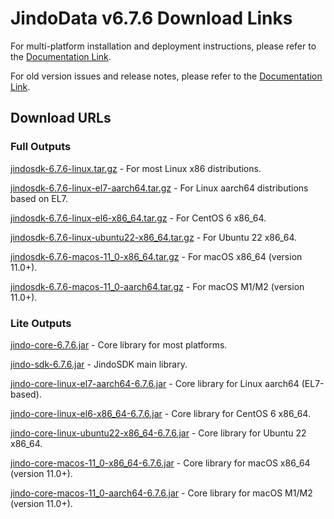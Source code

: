 # JindoData v6.7.6 Download Links

For multi-platform installation and deployment instructions, please refer to the [Documentation Link](jindosdk_deployment_multi_platform.md).

For old version issues and release notes, please refer to the [Documentation Link](../releases.md).

## Download URLs

### Full Outputs

[jindosdk-6.7.6-linux.tar.gz](https://jindodata-binary.oss-cn-shanghai.aliyuncs.com/release/6.7.6/jindosdk-6.7.6-linux.tar.gz) - For most Linux x86 distributions.

[jindosdk-6.7.6-linux-el7-aarch64.tar.gz](https://jindodata-binary.oss-cn-shanghai.aliyuncs.com/release/6.7.6/jindosdk-6.7.6-linux-el7-aarch64.tar.gz) - For Linux aarch64 distributions based on EL7.

[jindosdk-6.7.6-linux-el6-x86_64.tar.gz](https://jindodata-binary.oss-cn-shanghai.aliyuncs.com/release/6.7.6/jindosdk-6.7.6-linux-el6-x86_64.tar.gz) - For CentOS 6 x86_64.

[jindosdk-6.7.6-linux-ubuntu22-x86_64.tar.gz](https://jindodata-binary.oss-cn-shanghai.aliyuncs.com/release/6.7.6/jindosdk-6.7.6-linux-ubuntu22-x86_64.tar.gz) - For Ubuntu 22 x86_64.

[jindosdk-6.7.6-macos-11_0-x86_64.tar.gz](https://jindodata-binary.oss-cn-shanghai.aliyuncs.com/release/6.7.6/jindosdk-6.7.6-macos-11_0-x86_64.tar.gz) - For macOS x86_64 (version 11.0+).

[jindosdk-6.7.6-macos-11_0-aarch64.tar.gz](https://jindodata-binary.oss-cn-shanghai.aliyuncs.com/release/6.7.6/jindosdk-6.7.6-macos-11_0-aarch64.tar.gz) - For macOS M1/M2 (version 11.0+).

### Lite Outputs

[jindo-core-6.7.6.jar](https://jindodata-binary.oss-cn-shanghai.aliyuncs.com/mvn-repo/com/aliyun/jindodata/jindo-core/6.7.6/jindo-core-6.7.6.jar) - Core library for most platforms.

[jindo-sdk-6.7.6.jar](https://jindodata-binary.oss-cn-shanghai.aliyuncs.com/mvn-repo/com/aliyun/jindodata/jindo-sdk/6.7.6/jindo-sdk-6.7.6.jar) - JindoSDK main library.

[jindo-core-linux-el7-aarch64-6.7.6.jar](https://jindodata-binary.oss-cn-shanghai.aliyuncs.com/mvn-repo/com/aliyun/jindodata/jindo-core-linux-el7-aarch64/6.7.6/jindo-core-linux-el7-aarch64-6.7.6.jar) - Core library for Linux aarch64 (EL7-based).

[jindo-core-linux-el6-x86_64-6.7.6.jar](https://jindodata-binary.oss-cn-shanghai.aliyuncs.com/mvn-repo/com/aliyun/jindodata/jindo-core-linux-el6-x86_64/6.7.6/jindo-core-linux-el6-x86_64-6.7.6.jar) - Core library for CentOS 6 x86_64.

[jindo-core-linux-ubuntu22-x86_64-6.7.6.jar](https://jindodata-binary.oss-cn-shanghai.aliyuncs.com/mvn-repo/com/aliyun/jindodata/jindo-core-linux-ubuntu22-x86_64/6.7.6/jindo-core-linux-ubuntu22-x86_64-6.7.6.jar) - Core library for Ubuntu 22 x86_64.

[jindo-core-macos-11_0-x86_64-6.7.6.jar](https://jindodata-binary.oss-cn-shanghai.aliyuncs.com/mvn-repo/com/aliyun/jindodata/jindo-core-macos-11_0-x86_64/6.7.6/jindo-core-macos-11_0-x86_64-6.7.6.jar) - Core library for macOS x86_64 (version 11.0+).

[jindo-core-macos-11_0-aarch64-6.7.6.jar](https://jindodata-binary.oss-cn-shanghai.aliyuncs.com/mvn-repo/com/aliyun/jindodata/jindo-core-macos-11_0-aarch64/6.7.6/jindo-core-macos-11_0-aarch64-6.7.6.jar) - Core library for macOS M1/M2 (version 11.0+).